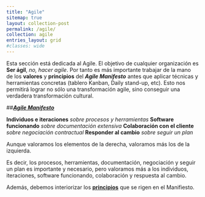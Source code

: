 ```yaml
---
title: "Agile"
sitemap: true
layout: collection-post
permalink: /agile/
collection: agile
entries_layout: grid
#classes: wide
---
```


Esta sección está dedicada al Agile. El objetivo de cualquier organización es **Ser ágil**, *no, hacer agile*. Por tanto es más importante trabajar de la mano de los **valores** y **principios** del ***Agile Manifesto*** antes que aplicar técnicas y herramientas concretas (tablero Kanban, Daily stand-up, etc). Esto nos permitirá lograr no sólo una transformación agile, sino conseguir una verdadera transformación cultural.

##[***Agile Manifesto***](http://agilemanifesto.org/)

**Individuos e iteraciones** *sobre procesos y herramientas* 
**Software funcionando** *sobre documentación extensiva* 
**Colaboración con el cliente** *sobre negociación contractual* 
**Responder al cambio** *sobre seguir un plan* 

Aunque valoramos los elementos de la derecha, valoramos más los de la izquierda.

Es decir, los procesos, herramientas, documentación, negociación y seguir un plan es importante y necesario, pero valoramos más a los individuos, iteraciones, software funcionando, colaboración y respuesta al cambio.

Además, debemos interiorizar los [**principios**](http://agilemanifesto.org/principles.html) que se rigen en el Manifiesto.

